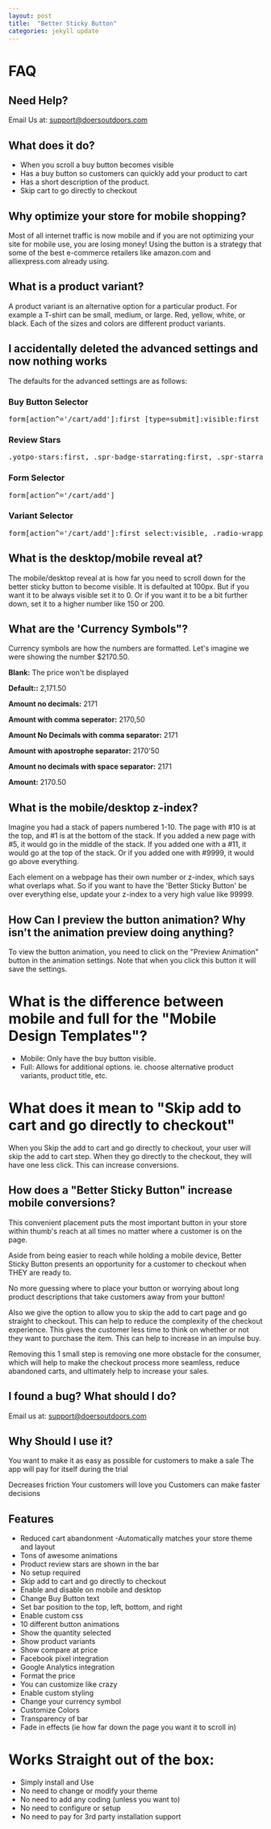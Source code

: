 ```yaml
---
layout: post
title:  "Better Sticky Button"
categories: jekyll update
---
```


# FAQ

## Need Help?
Email Us at: support@doersoutdoors.com

## What does it do?
- When you scroll a buy button becomes visible
- Has a buy button so customers can quickly add your product to cart
- Has a short description of the product.  
- Skip cart to go directly to checkout

## Why optimize your store for mobile shopping?
Most of all internet traffic is now mobile and if you are not optimizing your site for mobile use, you are losing money! Using the  button is a strategy that some of the best e-commerce retailers like amazon.com and alliexpress.com already using.

## What is a product variant?
A product variant is an alternative option for a particular product.  For example a T-shirt can be small, medium, or large.  Red, yellow, white, or black.  Each of the sizes and colors are different product variants.

## I accidentally deleted the advanced settings and now nothing works
The defaults for the advanced settings are as follows:  
### Buy Button Selector
<pre>form[action^='/cart/add']:first [type=submit]:visible:first</pre>

### Review Stars 
<pre>.yotpo-stars:first, .spr-badge-starrating:first, .spr-starrating:first</pre>

### Form Selector
<pre>form[action^='/cart/add']</pre>

### Variant Selector
<pre>form[action^='/cart/add']:first select:visible, .radio-wrapper fieldset</pre>

## What is the desktop/mobile reveal at?
The mobile/desktop reveal at is how far you need to scroll down for the better sticky button to become visible.  It is defaulted at 100px.  But if you want it to be always visible set it to 0.  Or if you want it to be a bit further down, set it to a higher number like 150 or 200.

## What are the 'Currency Symbols"?
Currency symbols are how the numbers are formatted.  Let's imagine we were showing the number $2170.50.

**Blank:** The price won't be displayed

**Default::** 2,171.50

**Amount no decimals:** 2171

**Amount with comma seperator:** 2170,50

**Amount No Decimals with comma separator:** 2171

**Amount with apostrophe separator:** 2170'50

**Amount no decimals with space separator:** 2171

**Amount:** 2170.50

## What is the mobile/desktop z-index?
Imagine you had a stack of papers numbered 1-10.  The page with #10 is at the top, and #1 is at the bottom of the stack.  If you added a new page with #5, it would go in the middle of the stack.  If you added one with a #11, it would go at the top of the stack.  Or if you added one with #9999, it would go above everything.  

Each element on a webpage has their own number or z-index, which says what overlaps what.  So if you want to have the 'Better Sticky Button' be over everything else, update your z-index to a very high value like 99999.

## How Can I preview the button animation? Why isn't the animation preview doing anything?
To view the button animation, you need to click on the "Preview Animation" button in the animation settings.  Note that when you click this button it will save the settings.

# What is the difference between mobile and full for the "Mobile Design Templates"?
- Mobile: Only have the buy button visible.
- Full: Allows for additional options.  ie. choose alternative product variants, product title, etc.

# What does it mean to "Skip add to cart and go directly to checkout"
When you Skip the add to cart and go directly to checkout, your user will skip the add to cart step.  When they go directly to the checkout, they will have one less click.  This can increase conversions.

## How does a "Better Sticky Button" increase mobile conversions?

 This convenient placement puts the most important button in your store within thumb's reach at all times no matter where a customer is on the page.

Aside from being easier to reach while holding a mobile device, Better Sticky Button presents an opportunity for a customer to checkout when THEY are ready to.

No more guessing where to place your button or worrying about long product descriptions that take customers away from your button!

Also we give the option to allow you to skip the add to cart page and go straight to checkout.  This can help to reduce the complexity of the checkout experience.  This gives the customer less time to think on whether or not they want to purchase the item.  This can help to increase in an impulse buy.

Removing this 1 small step is removing one more obstacle for the consumer, which will help to make the checkout process more seamless, reduce abandoned carts, and ultimately help to increase your sales. 

## I found a bug?  What should I do?
Email us at: support@doersoutdoors.com

## Why Should I use it?
You want to make it as easy as possible for customers to make a sale
The app will pay for itself during the trial

Decreases friction
Your customers will love you
Customers can make faster decisions

## Features
- Reduced cart abandonment
 -Automatically matches your store theme and layout
- Tons of awesome animations
- Product review stars are shown in the bar
- No setup required
- Skip add to cart and go directly to checkout
- Enable and disable on mobile and desktop
- Change Buy Button text
- Set bar position to the top, left, bottom, and right
- Enable custom css
- 10 different button animations
- Show the quantity selected
- Show product variants
- Show compare at price
- Facebook pixel integration
- Google Analytics integration
- Format the price
- You can customize like crazy
- Enable custom styling
- Change your currency symbol
- Customize Colors
- Transparency of bar
- Fade in effects (ie how far down the page you want it to scroll in)

# Works Straight out of the box:
- Simply install and Use
- No need to change or modify your theme
- No need to add any coding (unless you want to)
- No need to configure or setup
- No need to pay for 3rd party installation support